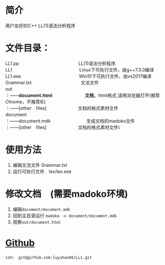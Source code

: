 # 简介

用户友好的C++ LL(1)语法分析程序

# 文件目录：
LL1.pp　　　　　　　　　　　　　 LL(1)语法分析程序\
LL1　　　　　　　　　　　　　　　Linux下可执行文件，由g++7.3.0编译\
LL1.exe　　　　　　　　　　　　　Win10下可执行文件，由vs2017编译\
Grammar.txt　　　　　　　　　　　文法文件\
out　　　　　　　　　　　　　　　　\
｜——**document.html**　　　　　　　 **文档**，html格式,请用浏览器打开(推荐Chrome，不推荐IE)\
｜——[other　files]　　　　　　　文档的格式素材文件\
document　　　　　　　　　　　　　\
｜——document.mdk　　　　　　　　生成文档的madoko文件\
｜——[other　files]　　　　　　　文档的格式素材文件\

# 使用方法

1. 编辑文法文件    Grammar.txt
2. 运行可执行文件　lex/lex.exe

# 修改文档　(需要madoko环境)
1. 编辑`document/document.mdk `
2. 回到主目录运行 `madoko -v document/document.mdk`
3. 观察`out/document.html`

# [Github](https://github.com/luyuhao98/LL1)
`ssh:　git@github.com:luyuhao98/LL1.git`
